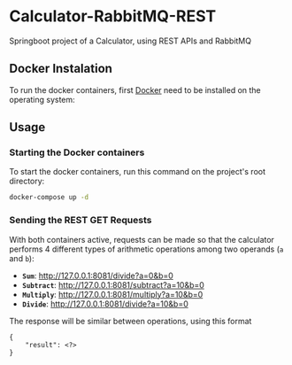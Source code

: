 # Calculator-RabbitMQ-REST
 Springboot project of a Calculator, using REST APIs and RabbitMQ
 
## Docker Instalation

To run the docker containers, first [Docker](https://www.docker.com/products/docker-desktop/) need to be installed on the operating system:

## Usage
### Starting the Docker containers

To start the docker containers, run this command on the project's root directory:
```bash
docker-compose up -d
```

### Sending the REST GET Requests

With both containers active, requests can be made so that the calculator performs 4 different types of arithmetic operations among two operands (`a` and `b`):
- **`Sum`**: http://127.0.0.1:8081/divide?a=0&b=0
- **`Subtract`**: http://127.0.0.1:8081/subtract?a=10&b=0
- **`Multiply`**: http://127.0.0.1:8081/multiply?a=10&b=0
- **`Divide`**: http://127.0.0.1:8081/divide?a=10&b=0

The response will be similar between operations, using this format

```
{
    "result": <?>
}
```
